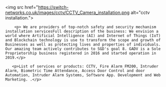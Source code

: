 <!-- <h2>Welcome to    GIDEON AGENYEGAH DREAM VENTURES
</h2>-->
<main>
   
   <img src href="https://switch-networks.co.uk/images/cctv/CCTV_Camera_installation.png alt="cctv installation.">
   
        <p> We are providers of top-notch safety and security mechanism installation servicesFull description of the business: We envision a world where Artificial Intelligence (AI) and Internet of Things (IoT) and Blockchain technology is use to transform the scope and growth of Businesses as well as protecting lives and properties of individuals. Our amazing team actively contributes to SGD's goal 8. GADV is a Sole Proprietorship business registered in 2016 and started operation in 2019.</p>

       <p>List of services or products: CCTV, Fire Alarm FM200, Intruder Alarm, Biometric Time Attendance, Access Door Control and door Automation, Intruder Alarm Systems, Software App. Development and Web Marketing. .</p>
</main>

   
